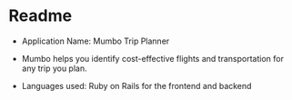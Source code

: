 # Readme

* Application Name: Mumbo Trip Planner

* Mumbo helps you identify cost-effective flights and transportation for any trip you plan. 

* Languages used: Ruby on Rails for the frontend and backend

